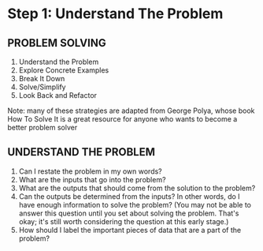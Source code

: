 # Step 1: Understand The Problem

## PROBLEM SOLVING
1. Understand the Problem
2. Explore Concrete Examples
3. Break It Down
4. Solve/Simplify
5. Look Back and Refactor

Note: many of these strategies are adapted from George Polya, whose book 
How To Solve It is a great resource for anyone who wants to become a better problem solver

## UNDERSTAND THE PROBLEM
1. Can I restate the problem in my own words?
2. What are the inputs that go into the problem?
3. What are the outputs that should come from the solution to the problem?
4. Can the outputs be determined from the inputs? In other words, do I have enough information to solve the problem? (You may not be able to answer this question until you set about solving the problem. That's okay; it's still worth considering the question at this early stage.)
5. How should I label the important pieces of data that are a part of the problem?